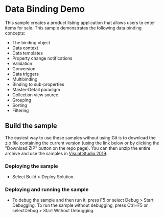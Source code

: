# Data Binding Demo
This sample creates a product listing application that allows users to enter items for sale. This sample demonstrates the following data binding concepts:
- The binding object
- Data context
- Data templates
- Property change notifications
- Validation
- Conversion
- Data triggers
- Multibinding
- Binding to sub-properties
- Master-Detail paradigm
- Collection view source
- Grouping
- Sorting
- Filtering

## Build the sample
The easiest way to use these samples without using Git is to download the zip file containing the current version (using the link below or by clicking the "Download ZIP" button on the repo page). You can then unzip the entire archive and use the samples in [Visual Studio 2019](https://www.visualstudio.com/wpf-vs).

### Deploying the sample
- Select Build > Deploy Solution. 

### Deploying and running the sample
- To debug the sample and then run it, press F5 or select Debug >  Start Debugging. To run the sample without debugging, press Ctrl+F5 or selectDebug > Start Without Debugging. 

